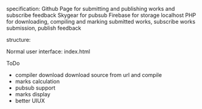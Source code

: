 specification:
Github Page for submitting and publishing works and subscribe feedback
Skygear for pubsub
Firebase for storage
localhost PHP for downloading, compiling and marking submitted works, subscribe works submission, publish feedback

structure:

Normal user interface: index.html

ToDo

- compiler download download source from url and compile
- marks calculation
- pubsub support
- marks display
- better UIUX